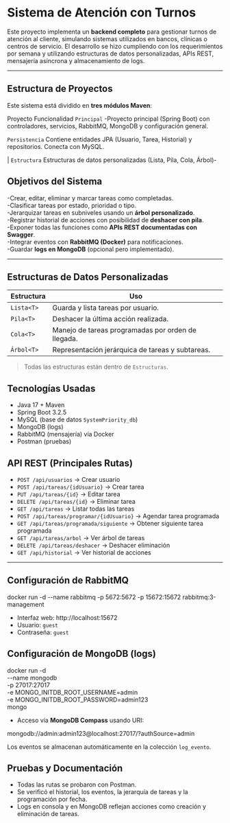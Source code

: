 # Sistema de Atención con Turnos

Este proyecto implementa un **backend completo** para gestionar turnos de atención al cliente, simulando sistemas utilizados en bancos, clínicas o centros de servicio. El desarrollo se hizo cumpliendo con los requerimientos por semana y utilizando estructuras de datos personalizadas, APIs REST, mensajería asíncrona y almacenamiento de logs.

---

## Estructura de Proyectos

Este sistema está dividido en **tres módulos Maven**:

 Proyecto                               Funcionalidad 
 `Principal` -Proyecto principal (Spring Boot) con controladores, servicios, RabbitMQ, MongoDB y configuración general.
 
 `Persistencia`  Contiene entidades JPA (Usuario, Tarea, Historial) y repositorios. Conecta con MySQL. 
 
| `Estructura` Estructuras de datos personalizadas (Lista, Pila, Cola, Árbol)-


## Objetivos del Sistema

-Crear, editar, eliminar y marcar tareas como completadas.  
-Clasificar tareas por estado, prioridad o tipo.  
-Jerarquizar tareas en subniveles usando un **árbol personalizado**.  
-Registrar historial de acciones con posibilidad de **deshacer con pila**.  
-Exponer todas las funciones como **APIs REST documentadas con Swagger**.  
-Integrar eventos con **RabbitMQ (Docker)** para notificaciones.  
-Guardar **logs en MongoDB** (opcional pero implementado).

---

## Estructuras de Datos Personalizadas

| Estructura | Uso |
|-----------|-----|
| `Lista<T>` | Guarda y lista tareas por usuario. 
| `Pila<T>` | Deshacer la última acción realizada. |
| `Cola<T>` | Manejo de tareas programadas por orden de llegada. |
| `Árbol<T>` | Representación jerárquica de tareas y subtareas. |

> Todas las estructuras están dentro de `Estructuras`.

##  Tecnologías Usadas

- Java 17 + Maven
- Spring Boot 3.2.5
- MySQL (base de datos `SystemPriority_db`)
- MongoDB (logs)
- RabbitMQ (mensajería) vía Docker
- Postman (pruebas)

##  API REST (Principales Rutas)

- `POST /api/usuarios` → Crear usuario  
- `POST /api/tareas/{idUsuario}` → Crear tarea  
- `PUT /api/tareas/{id}` → Editar tarea  
- `DELETE /api/tareas/{id}` → Eliminar tarea  
- `GET /api/tareas` → Listar todas las tareas  
- `POST /api/tareas/programar/{idUsuario}` → Agendar tarea programada  
- `GET /api/tareas/programada/siguiente` → Obtener siguiente tarea programada  
- `GET /api/tareas/arbol` → Ver árbol de tareas  
- `DELETE /api/tareas/deshacer` → Deshacer eliminación  
- `GET /api/historial` → Ver historial de acciones  

---

## Configuración de RabbitMQ

docker run -d --name rabbitmq -p 5672:5672 -p 15672:15672 rabbitmq:3-management

- Interfaz web: http://localhost:15672  
- Usuario: `guest`  
- Contraseña: `guest`

##  Configuración de MongoDB (logs)

docker run -d \
  --name mongodb \
  -p 27017:27017 \
  -e MONGO_INITDB_ROOT_USERNAME=admin \
  -e MONGO_INITDB_ROOT_PASSWORD=admin123 \
  mongo


- Acceso vía **MongoDB Compass** usando URI:

mongodb://admin:admin123@localhost:27017/?authSource=admin


Los eventos se almacenan automáticamente en la colección `log_evento`.


## Pruebas y Documentación

- Todas las rutas se probaron con Postman.
- Se verificó el historial, los eventos, la jerarquía de tareas y la programación por fecha.
- Logs en consola y en MongoDB reflejan acciones como creación y eliminación de tareas.
